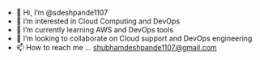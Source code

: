 - 👋 Hi, I’m @sdeshpande1107
- 👀 I’m interested in Cloud Computing and DevOps
- 🌱 I’m currently learning AWS and DevOps tools
- 💞️ I’m looking to collaborate on Cloud support and DevOps engineering
- 📫 How to reach me ... shubhamdeshpande1107@gmail.com

<!---
sdeshpande1107/sdeshpande1107 is a ✨ special ✨ repository because its `README.md` (this file) appears on your GitHub profile.
You can click the Preview link to take a look at your changes.
--->
